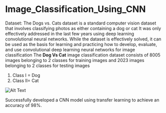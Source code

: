 # Image_Classification_Using_CNN
Dataset: The Dogs vs. Cats dataset is a standard computer vision dataset that involves classifying photos as either containing a dog or cat
It was only effectively addressed in the last few years using deep learning convolutional neural networks. While the dataset is effectively solved, it can be used as the basis for learning and practicing how to develop, evaluate, and use convolutional deep learning neural networks for image classification
The **Dog Vs Cat** image classification dataset consists of 8005 images belonging to 2 classes for training images and 2023 images belonging to 2 classes for testing images 


1.   Class I = Dog
2.   Class II= Cat

![Alt Text](https://camo.githubusercontent.com/f0fe57a3540c293e21dcadff0cf5dedf3aaaea16509613822ee713fd40228a91/68747470733a2f2f6d69726f2e6d656469756d2e636f6d2f6d61782f313833382f312a6f4233533579484868766f75674a6b50587563386f672e676966)

Successfully developed a CNN model using transfer learning to achieve an accuracy of 98%.
